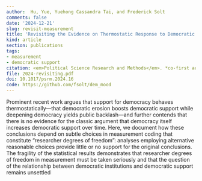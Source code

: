 ```yaml
---
author:  Hu, Yue, Yuehong Cassandra Tai, and Frederick Solt
comments: false
date: '2024-12-21'
slug: revisit-measurement
title: 'Revisiting the Evidence on Thermostatic Response to Democratic Change: Degrees of Democratic Support or Researcher Degrees of Freedom?'
kind: article
section: publications
tags:
- measurement
- democratic support
citation: <em>Political Science Research and Methods</em>. *co-first author
file: 2024-revisiting.pdf
doi: 10.1017/psrm.2024.16
code: https://github.com/fsolt/dem_mood
---
```


Prominent recent work argues that support for democracy behaves thermostatically—that democratic erosion boosts democratic support while deepening democracy yields public backlash—and further contends that there is no evidence for the classic argument that democracy itself increases democratic support over time. Here, we document how these conclusions depend on subtle choices in measurement coding that constitute “researcher degrees of freedom”: analyses employing alternative reasonable choices provide little or no support for the original conclusions. The fragility of the statistical results demonstrates that researcher degrees of freedom in measurement must be taken seriously and that the question of the relationship between democratic institutions and democratic support remains unsettled